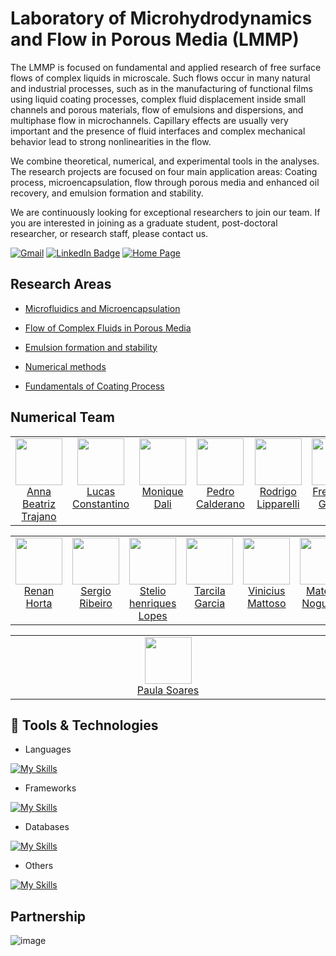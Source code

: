 # Laboratory of Microhydrodynamics and Flow in Porous Media (LMMP)

The LMMP is focused on fundamental and applied research of free surface flows of complex liquids in microscale.  Such flows occur in many natural and industrial processes, such as in the manufacturing of functional films using liquid coating processes, complex fluid displacement inside small channels and porous materials, flow of emulsions and dispersions, and multiphase flow in microchannels.  Capillary effects are usually very important and the presence of fluid interfaces and complex mechanical behavior lead to strong nonlinearities in the flow.

We combine theoretical, numerical, and experimental tools in the analyses.  The research projects are focused on four main application areas: Coating process, microencapsulation, flow through porous media and enhanced oil recovery, and emulsion formation and stability.

We are continuously looking for exceptional researchers to join our team.  If you are interested in joining as a graduate student, post-doctoral researcher, or research staff, please contact us. 
  

[![Gmail](https://img.shields.io/badge/Gmail-D14836?style=for-the-badge&logo=gmail&logoColor=white&link=mailto:msc@puc-rio.br)](mailto:msc@puc-rio.br)  [![LinkedIn Badge](https://img.shields.io/badge/-LinkedIn-blue?style=flat-square&logo=Linkedin&logoColor=white&link=https://www.linkedin.com/company/lmmp-puc-rio/about/)](https://www.linkedin.com/company/lmmp-puc-rio/about/)  [![Home Page](https://img.shields.io/badge/Home%20page-0e0e0f)](https://www.linkedin.com/company/lmmp-puc-rio/about/) 


## Research Areas

* [Microfluidics and Microencapsulation](http://tmp-lmmp.mec.puc-rio.br/research/microfluidics-and-microencapsulation/)

* [Flow of Complex Fluids in Porous Media](http://tmp-lmmp.mec.puc-rio.br/research/flow-of-complex-fluids-in-porous-media/)

* [Emulsion formation and stability](http://tmp-lmmp.mec.puc-rio.br/research/emulsion-formation-and-stability/)

* [Numerical methods](http://tmp-lmmp.mec.puc-rio.br/research/numerical-methods/)

* [Fundamentals of Coating Process](http://tmp-lmmp.mec.puc-rio.br/research/fundamentals-of-coating-process/)



## Numerical Team

<table><tbody><tr><td align="center" valign="top" width="11%">
<a href="https://github.com/annatrajano">
<img src="https://github.com/annatrajano.png?s=75" width="75" height="75"><br />
Anna Beatriz Trajano
</a>
  
</td><td align="center" valign="top" width="11%">
<a href="https://github.com/LucasConst">
<img src="https://github.com/LucasConst.png?s=75" width="75" height="75"><br />
Lucas Constantino
</a>
  
</td><td align="center" valign="top" width="11%">
<a href="https://github.com/mfdali">
<img src="https://github.com/mfdali.png?s=75" width="75" height="75"><br />
Monique Dali
</a>
  
</td><td align="center" valign="top" width="11%">
<a href="https://github.com/phscald">
<img src="https://github.com/phscald.png?s=75" width="75" height="75"><br />
Pedro Calderano
</a>

</td><td align="center" valign="top" width="11%">
<a href="https://github.com/rodlipparelli">
<img src="https://github.com/rodlipparelli.png?s=75" width="75" height="75"><br />
Rodrigo Lipparelli
</a>

</td><td align="center" valign="top" width="11%">
<a href="https://github.com/fcgomes">
<img src="https://github.com/fcgomes.png?s=75" width="75" height="75"><br />
Frederico Gomes
</a>

</td><td align="center" valign="top" width="11%">
<a href="https://github.com/RenanFreixoBarbosa">
<img src="https://github.com/RenanFreixoBarbosa.png?s=75" width="75" height="75"><br />
Renan Freixo Barbosa
</a>

</td></tr></tbody></table>

<table><tbody><tr><td align="center" valign="top" width="11%">
<a href="https://github.com/renanhorta">
<img src="https://github.com/renanhorta.png?s=75" width="75" height="75"><br />
Renan Horta
</a>
  
</td><td align="center" valign="top" width="11%">
<a href="https://github.com/ssribeiroLMMP">
<img src="https://github.com/ssribeiroLMMP.png?s=75" width="75" height="75"><br />
Sergio Ribeiro
</a>
  
</td><td align="center" valign="top" width="11%">
<a href="https://github.com/steliohlopes">
<img src="https://github.com/steliohlopes.png?s=75" width="75" height="75"><br />
Stelio henriques Lopes
</a>
  
</td><td align="center" valign="top" width="11%">
<a href="https://github.com/tarcilasg">
<img src="https://github.com/tarcilasg.png?s=75" width="75" height="75"><br />
Tarcila Garcia
</a>

</td><td align="center" valign="top" width="11%">
<a href="https://github.com/vinicius-mattoso">
<img src="https://github.com/vinicius-mattoso.png?s=75" width="75" height="75"><br />
Vinicius Mattoso
</a>

</td><td align="center" valign="top" width="11%">
<a href="https://github.com/mnogueira-puc">
<img src="https://github.com/mnogueira-puc.png?s=75" width="75" height="75"><br />
Mateus Nogueira
</a>

</td><td align="center" valign="top" width="11%">
<a href="https://github.com/mAmaral99">
<img src="https://github.com/mAmaral99.png?s=75" width="75" height="75"><br />
Matheus Amaral
</a>

</td></tr></tbody></table>

</td></tr></tbody></table>

<table><tbody><tr><td align="center" valign="top" width="11%">
<a href="https://github.com/paulinha-19">
<img src="https://github.com/paulinha-19.png?s=75" width="75" height="75"><br />
Paula Soares
</a>
  
</td></tr></tbody></table>


## 🔧 Tools & Technologies

* Languages
  
[![My Skills](https://skillicons.dev/icons?i=py,matlab,cpp,css,html,js)](https://skillicons.dev)

* Frameworks
  
[![My Skills](https://skillicons.dev/icons?i=react,docker,flask,django,tensorflow,nginx)](https://skillicons.dev)

* Databases
  
[![My Skills](https://skillicons.dev/icons?i=mysql,mongodb,postgres)](https://skillicons.dev)

* Others
  
[![My Skills](https://skillicons.dev/icons?i=vscode,visualstudio,github,latex)](https://skillicons.dev)


## Partnership

![image](https://github.com/lmmp-puc-rio/.github/assets/74414640/c8fa7e86-e955-4b4c-978e-ebdad5e53bf3)

